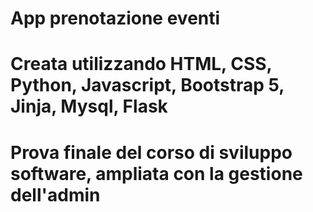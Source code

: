 # App prenotazione eventi
# Creata utilizzando HTML, CSS, Python, Javascript, Bootstrap 5, Jinja, Mysql, Flask
#
# Prova finale del corso di sviluppo software, ampliata con la gestione dell'admin
